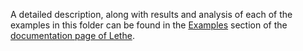 A detailed description, along with results and analysis of each of the examples in this folder can be found in the [Examples](https://chaos-polymtl.github.io/lethe/examples/examples.html) section of the [documentation page of Lethe](https://chaos-polymtl.github.io/lethe/). 